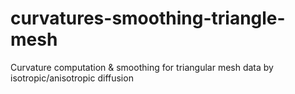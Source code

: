 # curvatures-smoothing-triangle-mesh
Curvature computation &amp; smoothing for triangular mesh data by isotropic/anisotropic diffusion
